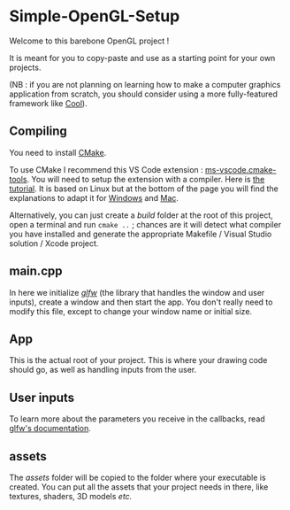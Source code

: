 # Simple-OpenGL-Setup

Welcome to this barebone OpenGL project !

It is meant for you to copy-paste and use as a starting point for your own projects.

(NB : if you are not planning on learning how to make a computer graphics application from scratch, you should consider using a more fully-featured framework like [Cool](https://github.com/CoolLibs/Cool)).

## Compiling

You need to install [CMake](https://cmake.org/download/).

To use CMake I recommend this VS Code extension : [ms-vscode.cmake-tools](https://marketplace.visualstudio.com/items?itemName=ms-vscode.cmake-tools). You will need to setup the extension with a compiler. Here is [the tutorial](https://code.visualstudio.com/docs/cpp/cmake-linux). It is based on Linux but at the bottom of the page you will find the explanations to adapt it for [Windows](https://code.visualstudio.com/docs/cpp/config-msvc) and [Mac](https://code.visualstudio.com/docs/cpp/config-clang-mac).

Alternatively, you can just create a *build* folder at the root of this project, open a terminal and run `cmake ..` ; chances are it will detect what compiler you have installed and generate the appropriate Makefile / Visual Studio solution / Xcode project.


## main.cpp

In here we initialize [*glfw*](https://www.glfw.org/docs/latest/) (the library that handles the window and user inputs), create a window and then start the app. You don't really need to modify this file, except to change your window name or initial size.

## App

This is the actual root of your project. This is where your drawing code should go, as well as handling inputs from the user.

## User inputs

To learn more about the parameters you receive in the callbacks, read [glfw's documentation](https://www.glfw.org/docs/latest/input_guide.html).

## assets

The *assets* folder will be copied to the folder where your executable is created. You can put all the assets that your project needs in there, like textures, shaders, 3D models *etc.*
